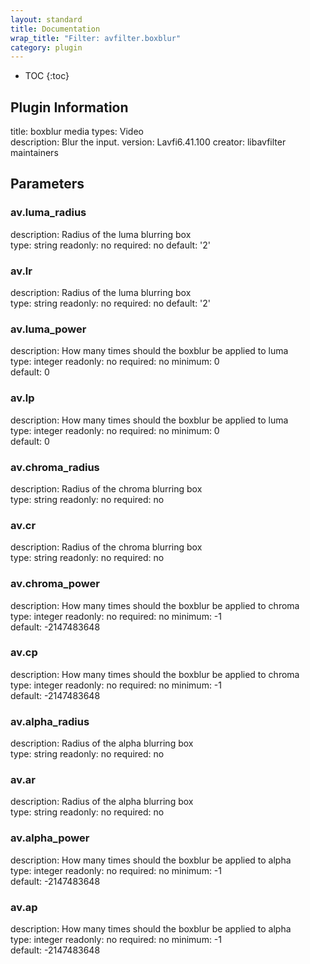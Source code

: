 ```yaml
---
layout: standard
title: Documentation
wrap_title: "Filter: avfilter.boxblur"
category: plugin
---
```

* TOC
{:toc}

## Plugin Information

title: boxblur
media types:
Video  
description: Blur the input.
version: Lavfi6.41.100
creator: libavfilter maintainers

## Parameters

### av.luma_radius

description:
Radius of the luma blurring box  
type: string
readonly: no
required: no
default: '2'  

### av.lr

description:
Radius of the luma blurring box  
type: string
readonly: no
required: no
default: '2'  

### av.luma_power

description:
How many times should the boxblur be applied to luma  
type: integer
readonly: no
required: no
minimum: 0  
default: 0  

### av.lp

description:
How many times should the boxblur be applied to luma  
type: integer
readonly: no
required: no
minimum: 0  
default: 0  

### av.chroma_radius

description:
Radius of the chroma blurring box  
type: string
readonly: no
required: no

### av.cr

description:
Radius of the chroma blurring box  
type: string
readonly: no
required: no

### av.chroma_power

description:
How many times should the boxblur be applied to chroma  
type: integer
readonly: no
required: no
minimum: -1  
default: -2147483648  

### av.cp

description:
How many times should the boxblur be applied to chroma  
type: integer
readonly: no
required: no
minimum: -1  
default: -2147483648  

### av.alpha_radius

description:
Radius of the alpha blurring box  
type: string
readonly: no
required: no

### av.ar

description:
Radius of the alpha blurring box  
type: string
readonly: no
required: no

### av.alpha_power

description:
How many times should the boxblur be applied to alpha  
type: integer
readonly: no
required: no
minimum: -1  
default: -2147483648  

### av.ap

description:
How many times should the boxblur be applied to alpha  
type: integer
readonly: no
required: no
minimum: -1  
default: -2147483648  

